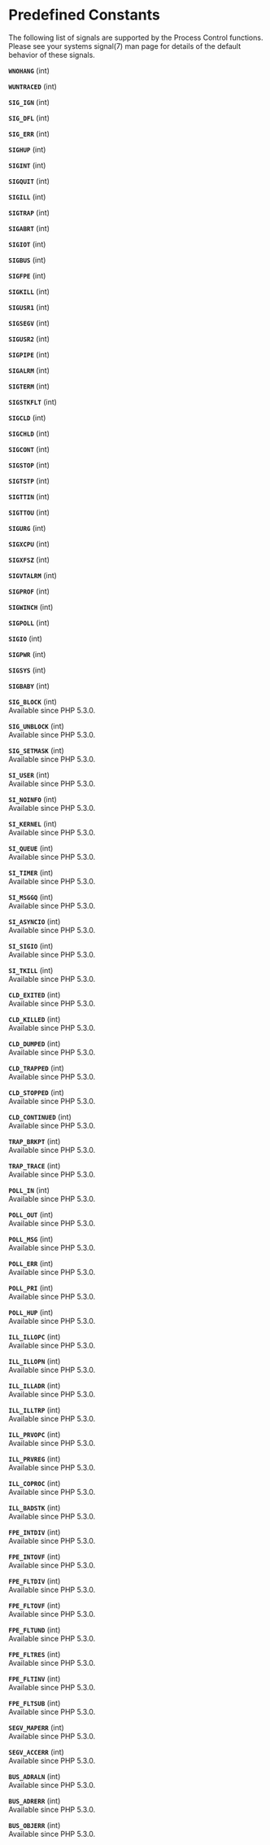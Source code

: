 Predefined Constants
====================

The following list of signals are supported by the Process Control
functions. Please see your systems signal(7) man page for details of the
default behavior of these signals.

**`WNOHANG`** (<span class="type">int</span>)  
<span class="simpara"> </span>

**`WUNTRACED`** (<span class="type">int</span>)  
<span class="simpara"> </span>

**`SIG_IGN`** (<span class="type">int</span>)  
<span class="simpara"> </span>

**`SIG_DFL`** (<span class="type">int</span>)  
<span class="simpara"> </span>

**`SIG_ERR`** (<span class="type">int</span>)  
<span class="simpara"> </span>

**`SIGHUP`** (<span class="type">int</span>)  
<span class="simpara"> </span>

**`SIGINT`** (<span class="type">int</span>)  
<span class="simpara"> </span>

**`SIGQUIT`** (<span class="type">int</span>)  
<span class="simpara"> </span>

**`SIGILL`** (<span class="type">int</span>)  
<span class="simpara"> </span>

**`SIGTRAP`** (<span class="type">int</span>)  
<span class="simpara"> </span>

**`SIGABRT`** (<span class="type">int</span>)  
<span class="simpara"> </span>

**`SIGIOT`** (<span class="type">int</span>)  
<span class="simpara"> </span>

**`SIGBUS`** (<span class="type">int</span>)  
<span class="simpara"> </span>

**`SIGFPE`** (<span class="type">int</span>)  
<span class="simpara"> </span>

**`SIGKILL`** (<span class="type">int</span>)  
<span class="simpara"> </span>

**`SIGUSR1`** (<span class="type">int</span>)  
<span class="simpara"> </span>

**`SIGSEGV`** (<span class="type">int</span>)  
<span class="simpara"> </span>

**`SIGUSR2`** (<span class="type">int</span>)  
<span class="simpara"> </span>

**`SIGPIPE`** (<span class="type">int</span>)  
<span class="simpara"> </span>

**`SIGALRM`** (<span class="type">int</span>)  
<span class="simpara"> </span>

**`SIGTERM`** (<span class="type">int</span>)  
<span class="simpara"> </span>

**`SIGSTKFLT`** (<span class="type">int</span>)  
<span class="simpara"> </span>

**`SIGCLD`** (<span class="type">int</span>)  
<span class="simpara"> </span>

**`SIGCHLD`** (<span class="type">int</span>)  
<span class="simpara"> </span>

**`SIGCONT`** (<span class="type">int</span>)  
<span class="simpara"> </span>

**`SIGSTOP`** (<span class="type">int</span>)  
<span class="simpara"> </span>

**`SIGTSTP`** (<span class="type">int</span>)  
<span class="simpara"> </span>

**`SIGTTIN`** (<span class="type">int</span>)  
<span class="simpara"> </span>

**`SIGTTOU`** (<span class="type">int</span>)  
<span class="simpara"> </span>

**`SIGURG`** (<span class="type">int</span>)  
<span class="simpara"> </span>

**`SIGXCPU`** (<span class="type">int</span>)  
<span class="simpara"> </span>

**`SIGXFSZ`** (<span class="type">int</span>)  
<span class="simpara"> </span>

**`SIGVTALRM`** (<span class="type">int</span>)  
<span class="simpara"> </span>

**`SIGPROF`** (<span class="type">int</span>)  
<span class="simpara"> </span>

**`SIGWINCH`** (<span class="type">int</span>)  
<span class="simpara"> </span>

**`SIGPOLL`** (<span class="type">int</span>)  
<span class="simpara"> </span>

**`SIGIO`** (<span class="type">int</span>)  
<span class="simpara"> </span>

**`SIGPWR`** (<span class="type">int</span>)  
<span class="simpara"> </span>

**`SIGSYS`** (<span class="type">int</span>)  
<span class="simpara"> </span>

**`SIGBABY`** (<span class="type">int</span>)  
<span class="simpara"> </span>

**`SIG_BLOCK`** (<span class="type">int</span>)  
<span class="simpara"> Available since PHP 5.3.0. </span>

**`SIG_UNBLOCK`** (<span class="type">int</span>)  
<span class="simpara"> Available since PHP 5.3.0. </span>

**`SIG_SETMASK`** (<span class="type">int</span>)  
<span class="simpara"> Available since PHP 5.3.0. </span>

**`SI_USER`** (<span class="type">int</span>)  
<span class="simpara"> Available since PHP 5.3.0. </span>

**`SI_NOINFO`** (<span class="type">int</span>)  
<span class="simpara"> Available since PHP 5.3.0. </span>

**`SI_KERNEL`** (<span class="type">int</span>)  
<span class="simpara"> Available since PHP 5.3.0. </span>

**`SI_QUEUE`** (<span class="type">int</span>)  
<span class="simpara"> Available since PHP 5.3.0. </span>

**`SI_TIMER`** (<span class="type">int</span>)  
<span class="simpara"> Available since PHP 5.3.0. </span>

**`SI_MSGGQ`** (<span class="type">int</span>)  
<span class="simpara"> Available since PHP 5.3.0. </span>

**`SI_ASYNCIO`** (<span class="type">int</span>)  
<span class="simpara"> Available since PHP 5.3.0. </span>

**`SI_SIGIO`** (<span class="type">int</span>)  
<span class="simpara"> Available since PHP 5.3.0. </span>

**`SI_TKILL`** (<span class="type">int</span>)  
<span class="simpara"> Available since PHP 5.3.0. </span>

**`CLD_EXITED`** (<span class="type">int</span>)  
<span class="simpara"> Available since PHP 5.3.0. </span>

**`CLD_KILLED`** (<span class="type">int</span>)  
<span class="simpara"> Available since PHP 5.3.0. </span>

**`CLD_DUMPED`** (<span class="type">int</span>)  
<span class="simpara"> Available since PHP 5.3.0. </span>

**`CLD_TRAPPED`** (<span class="type">int</span>)  
<span class="simpara"> Available since PHP 5.3.0. </span>

**`CLD_STOPPED`** (<span class="type">int</span>)  
<span class="simpara"> Available since PHP 5.3.0. </span>

**`CLD_CONTINUED`** (<span class="type">int</span>)  
<span class="simpara"> Available since PHP 5.3.0. </span>

**`TRAP_BRKPT`** (<span class="type">int</span>)  
<span class="simpara"> Available since PHP 5.3.0. </span>

**`TRAP_TRACE`** (<span class="type">int</span>)  
<span class="simpara"> Available since PHP 5.3.0. </span>

**`POLL_IN`** (<span class="type">int</span>)  
<span class="simpara"> Available since PHP 5.3.0. </span>

**`POLL_OUT`** (<span class="type">int</span>)  
<span class="simpara"> Available since PHP 5.3.0. </span>

**`POLL_MSG`** (<span class="type">int</span>)  
<span class="simpara"> Available since PHP 5.3.0. </span>

**`POLL_ERR`** (<span class="type">int</span>)  
<span class="simpara"> Available since PHP 5.3.0. </span>

**`POLL_PRI`** (<span class="type">int</span>)  
<span class="simpara"> Available since PHP 5.3.0. </span>

**`POLL_HUP`** (<span class="type">int</span>)  
<span class="simpara"> Available since PHP 5.3.0. </span>

**`ILL_ILLOPC`** (<span class="type">int</span>)  
<span class="simpara"> Available since PHP 5.3.0. </span>

**`ILL_ILLOPN`** (<span class="type">int</span>)  
<span class="simpara"> Available since PHP 5.3.0. </span>

**`ILL_ILLADR`** (<span class="type">int</span>)  
<span class="simpara"> Available since PHP 5.3.0. </span>

**`ILL_ILLTRP`** (<span class="type">int</span>)  
<span class="simpara"> Available since PHP 5.3.0. </span>

**`ILL_PRVOPC`** (<span class="type">int</span>)  
<span class="simpara"> Available since PHP 5.3.0. </span>

**`ILL_PRVREG`** (<span class="type">int</span>)  
<span class="simpara"> Available since PHP 5.3.0. </span>

**`ILL_COPROC`** (<span class="type">int</span>)  
<span class="simpara"> Available since PHP 5.3.0. </span>

**`ILL_BADSTK`** (<span class="type">int</span>)  
<span class="simpara"> Available since PHP 5.3.0. </span>

**`FPE_INTDIV`** (<span class="type">int</span>)  
<span class="simpara"> Available since PHP 5.3.0. </span>

**`FPE_INTOVF`** (<span class="type">int</span>)  
<span class="simpara"> Available since PHP 5.3.0. </span>

**`FPE_FLTDIV`** (<span class="type">int</span>)  
<span class="simpara"> Available since PHP 5.3.0. </span>

**`FPE_FLTOVF`** (<span class="type">int</span>)  
<span class="simpara"> Available since PHP 5.3.0. </span>

**`FPE_FLTUND`** (<span class="type">int</span>)  
<span class="simpara"> Available since PHP 5.3.0. </span>

**`FPE_FLTRES`** (<span class="type">int</span>)  
<span class="simpara"> Available since PHP 5.3.0. </span>

**`FPE_FLTINV`** (<span class="type">int</span>)  
<span class="simpara"> Available since PHP 5.3.0. </span>

**`FPE_FLTSUB`** (<span class="type">int</span>)  
<span class="simpara"> Available since PHP 5.3.0. </span>

**`SEGV_MAPERR`** (<span class="type">int</span>)  
<span class="simpara"> Available since PHP 5.3.0. </span>

**`SEGV_ACCERR`** (<span class="type">int</span>)  
<span class="simpara"> Available since PHP 5.3.0. </span>

**`BUS_ADRALN`** (<span class="type">int</span>)  
<span class="simpara"> Available since PHP 5.3.0. </span>

**`BUS_ADRERR`** (<span class="type">int</span>)  
<span class="simpara"> Available since PHP 5.3.0. </span>

**`BUS_OBJERR`** (<span class="type">int</span>)  
<span class="simpara"> Available since PHP 5.3.0. </span>
